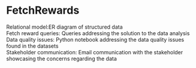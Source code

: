 # FetchRewards
 Relational model:ER diagram of structured data </br>
 Fetch reward queries: Queries addressing the solution to the data analysis </br>
 Data quality issues: Python notebook addressing the data quality issues found in the datasets </br>
 Stakeholder communication: Email communication with the stakeholder showcasing the concerns regarding the data </br>
